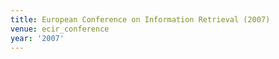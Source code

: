 ```yaml
---
title: European Conference on Information Retrieval (2007)
venue: ecir_conference
year: '2007'
---
```

